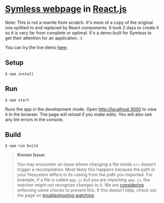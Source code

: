 # [Symless webpage](http://symless.com/) in [React.js](https://facebook.github.io/react/)

Note: This is not a rewrite from scratch. It's more of a copy of the original one splitted to and replaced by React components. It took 2 days to create it so it is very far from complete or optimal. It's a demo built for Symless to get their attention for an application. :)

You can try the live demo [here](symless-react.github.io).

## Setup

    $ npm install

## Run

    $ npm start

Runs the app in the development mode. Open [http://localhost:3000](http://localhost:3000) to view it in the browser. The page will reload if you make edits. You will also see any lint errors in the console.

## Build

    $ npm run build

>**Known Issue:**
>
>You may encounter an issue where changing a file inside `src` doesn’t trigger a recompilation. Most likely this happens because the path in your filesystem differs in its casing from the path you imported. For example, if a file is called `App.js` but you are importing `app.js`, the watcher might not recognize changes to it. We are [considering](https://github.com/facebookincubator/create-react-app/issues/240) enforcing some checks to prevent this. If this doesn’t help, check out the page on [troubleshooting watching](https://webpack.github.io/docs/troubleshooting.html#watching).
